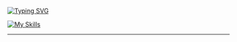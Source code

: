 [![Typing SVG](https://readme-typing-svg.demolab.com?font=Alumni+Sans+Inline+One&size=50&pause=1000&color=F76C4F&background=FF000000&center=true&vCenter=true&random=false&width=1000&lines=Enter+the+F+L+U+X)](https://git.io/typing-svg) 

[![My Skills](https://skillicons.dev/icons?i=c,cpp,go,rust,py,cs,mongodb,nginx,html,css,php,linux,docker,vscode,visualstudio)](https://skillicons.dev)
 
<hr/>

<!--
**0xflux/0xflux** is a ✨ _special_ ✨ repository because its `README.md` (this file) appears on your GitHub profile.

Here are some ideas to get you started:

- 🔭 I’m currently working on ...
- 🌱 I’m currently learning ...
- 👯 I’m looking to collaborate on ...
- 🤔 I’m looking for help with ...
- 💬 Ask me about ...
- 📫 How to reach me: ...
- 😄 Pronouns: ...
- ⚡ Fun fact: ...
-->
